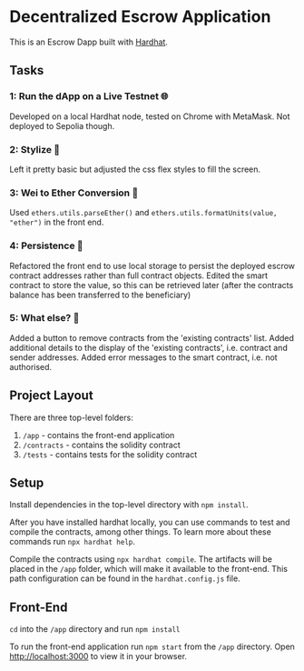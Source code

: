 # Decentralized Escrow Application

This is an Escrow Dapp built with [Hardhat](https://hardhat.org/).

## Tasks

### 1: Run the dApp on a Live Testnet 🌐
Developed on a local Hardhat node, tested on Chrome with MetaMask. Not deployed to Sepolia though.
 
### 2: Stylize 🎨
Left it pretty basic but adjusted the css flex styles to fill the screen.

### 3: Wei to Ether Conversion 💱
Used `ethers.utils.parseEther()` and `ethers.utils.formatUnits(value, "ether")` in the front end.

### 4: Persistence 💾
Refactored the front end to use local storage to persist the deployed escrow contract addresses rather than full contract objects.
Edited the smart contract to store the value, so this can be retrieved later (after the contracts balance has been 
transferred to the beneficiary)

### 5: What else? 🤔
Added a button to remove contracts from the 'existing contracts' list.
Added additional details to the display of the 'existing contracts', i.e. contract and sender addresses.
Added error messages to the smart contract, i.e. not authorised.




## Project Layout

There are three top-level folders:

1. `/app` - contains the front-end application
2. `/contracts` - contains the solidity contract
3. `/tests` - contains tests for the solidity contract

## Setup

Install dependencies in the top-level directory with `npm install`.

After you have installed hardhat locally, you can use commands to test and compile the contracts, among other things. To learn more about these commands run `npx hardhat help`.

Compile the contracts using `npx hardhat compile`. The artifacts will be placed in the `/app` folder, which will make it available to the front-end. This path configuration can be found in the `hardhat.config.js` file.

## Front-End

`cd` into the `/app` directory and run `npm install`

To run the front-end application run `npm start` from the `/app` directory. Open [http://localhost:3000](http://localhost:3000) to view it in your browser.

